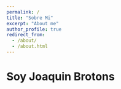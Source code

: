 ```yaml
---
permalink: /
title: "Sobre Mi"
excerpt: "About me"
author_profile: true
redirect_from: 
  - /about/
  - /about.html
---
```


Soy Joaquin Brotons
======

